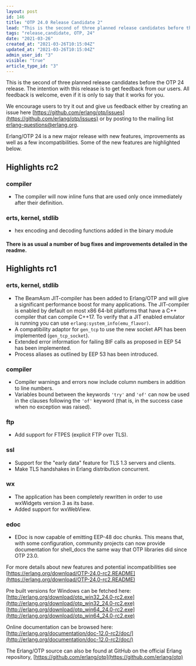 ```yaml
---
layout: post
id: 146
title: "OTP 24.0 Release Candidate 2"
lead: "This is the second of three planned release candidates before the OTP 24 release."
tags: "release,candidate, OTP, 24"
date: "2021-03-26"
created_at: "2021-03-26T10:15:04Z"
updated_at: "2021-03-26T10:15:04Z"
admin_user_id: "3"
visible: "true"
article_type_id: "3"
---
```


This is the second of three planned release candidates before the OTP 24 release.
 The intention with this release is to get feedback from our users. All feedback is welcome, even if it is only to say that it works for you.

We encourage users to try it out and give us feedback either by creating an issue here [https://github.com/erlang/otp/issues](https://github.com/erlang/otp/issues)
 or by posting to the mailing list [erlang-questions@erlang.org](mailto:erlang-questions@erlang.org).

Erlang/OTP 24 is a new major release with new features, improvements as well as a few incompatibilities. Some of the new
 features are highlighted below.

## Highlights rc2

### compiler
* The compiler will now inline funs that are used only once immediately after their definition.

### erts, kernel, stdlib
* hex encoding and decoding functions added in the binary module

#### There is as usual a number of bug fixes and improvements detailed in the readme.

## Highlights rc1

### erts, kernel, stdlib
* The BeamAsm JIT-compiler has been added to Erlang/OTP and will give a significant performance boost for many applications.
 The JIT-compiler is enabled by default on most x86 64-bit platforms that have a C++ compiler that can compile C++17.
 To verify that a JIT enabled emulator is running you can use `erlang:system_info(emu_flavor)`.
* A compatibility adaptor for `gen_tcp` to use the new socket API has been implemented (`gen_tcp_socket`).
* Extended error information for failing BIF calls as proposed in EEP 54 has been implemented.
* Process aliases as outlined by EEP 53 has been introduced.

### compiler
* Compiler warnings and errors now include column numbers in addition to line numbers.
* Variables bound between the keywords `'try'` and `'of'` can now be used in the clauses following the `'of'` keyword
 (that is, in the success case when no exception was raised).

### ftp
* Add support for FTPES (explicit FTP over TLS).

### ssl
* Support for the "early data" feature for TLS 1.3 servers and clients.
* Make TLS handshakes in Erlang distribution concurrent.

### wx
* The application has been completely rewritten in order
 to use wxWidgets version 3 as its base.
* Added support for wxWebView.

### edoc
* EDoc is now capable of emitting EEP-48 doc chunks. This means that, with some configuration, community projects
 can now provide documentation for shell_docs the same way that OTP libraries did since OTP 23.0.

For more details about new features and potential incompatibilities see
[https://erlang.org/download/OTP-24.0-rc2.README](https://erlang.org/download/OTP-24.0-rc2.README)

Pre built versions for Windows can be fetched here:
[http://erlang.org/download/otp_win32_24.0-rc2.exe](http://erlang.org/download/otp_win32_24.0-rc2.exe)
[http://erlang.org/download/otp_win64_24.0-rc2.exe](http://erlang.org/download/otp_win64_24.0-rc2.exe)

Online documentation can be browsed here:
[http://erlang.org/documentation/doc-12.0-rc2/doc/](http://erlang.org/documentation/doc-12.0-rc2/doc/)

The Erlang/OTP source can also be found at GitHub on the official Erlang repository,
[https://github.com/erlang/otp](https://github.com/erlang/otp)
